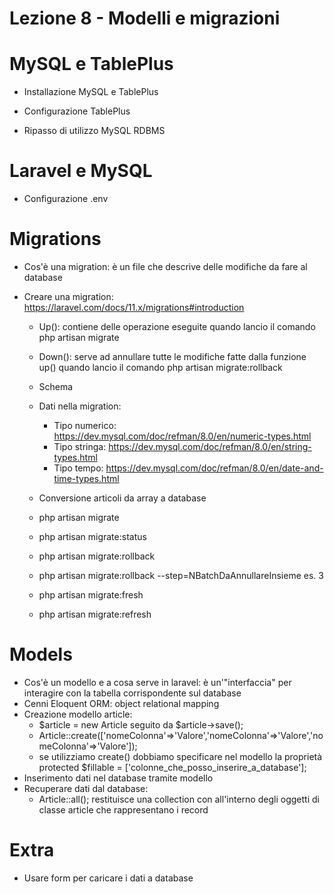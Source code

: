 # Lezione 8 - Modelli e migrazioni


# MySQL e TablePlus

- Installazione MySQL e TablePlus

- Configurazione TablePlus

- Ripasso di utilizzo MySQL RDBMS

# Laravel e MySQL

- Configurazione .env

# Migrations 

- Cos'è una migration: è un file che descrive delle modifiche da fare al database

- Creare una migration: https://laravel.com/docs/11.x/migrations#introduction
    - Up(): contiene delle operazione eseguite quando lancio il comando php artisan migrate
    - Down(): serve ad annullare tutte le modifiche fatte dalla funzione up() quando lancio il comando php artisan migrate:rollback
    - Schema
    - Dati nella migration:
        - Tipo numerico: https://dev.mysql.com/doc/refman/8.0/en/numeric-types.html
        - Tipo stringa: https://dev.mysql.com/doc/refman/8.0/en/string-types.html
        - Tipo tempo: https://dev.mysql.com/doc/refman/8.0/en/date-and-time-types.html

    - Conversione articoli da array a database

    - php artisan migrate
    - php artisan migrate:status
    - php artisan migrate:rollback
    - php artisan migrate:rollback --step=NBatchDaAnnullareInsieme  es. 3
    - php artisan migrate:fresh
    - php artisan migrate:refresh

# Models

- Cos'è un modello e a cosa serve in laravel: è un'"interfaccia" per interagire con la tabella corrispondente sul database
- Cenni Eloquent ORM: object relational mapping 
- Creazione modello article:
    - $article = new Article seguito da $article->save();
    - Article::create(['nomeColonna'=>'Valore','nomeColonna'=>'Valore','nomeColonna'=>'Valore']);
    - se utilizziamo create() dobbiamo specificare nel modello la proprietà protected $fillable = ['colonne_che_posso_inserire_a_database'];
- Inserimento dati nel database tramite modello
- Recuperare dati dal database:
    - Article::all(); restituisce una collection con all'interno degli oggetti di classe article che rappresentano i record

# Extra 

- Usare form per caricare i dati a database
